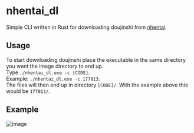 # nhentai_dl
Simple CLI written in Rust for downloading doujinshi from [nhentai](https://nhentai.net).


## Usage
To start downloading doujinshi place the executable in the same directory you want the image directory to end up.  
Type `./nhentai_dl.exe -c [CODE]`.  
Example: `./nhentai_dl.exe -c 177013`.  
The files will then end up in directory `[CODE]/`. With the example above this would be `177013/`.

## Example
![image](https://user-images.githubusercontent.com/77103063/175793251-f5b47f31-f66e-464f-8edb-aae4e1f78ac1.png)
